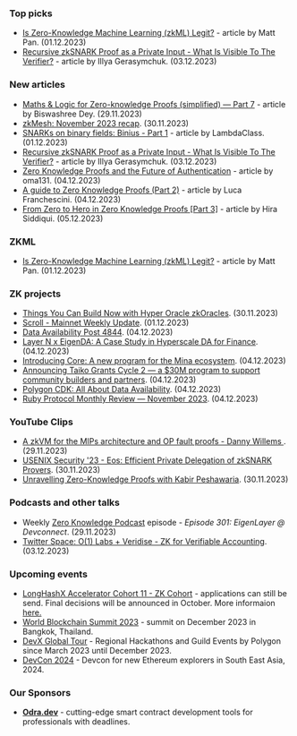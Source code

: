 ### Top picks
* [Is Zero-Knowledge Machine Learning (zkML) Legit?](https://medium.com/@matt-pan/is-zero-knowledge-machine-learning-zkml-legit-da312e46505f) - article by Matt Pan. (01.12.2023)
* [Recursive zkSNARK Proof as a Private Input - What Is Visible To The Verifier?](https://illya.sh/blog/posts/zk-snarks-recursive-proof-private-intput-visibility/) - article by Illya Gerasymchuk. (03.12.2023)

### New articles 
* [Maths & Logic for Zero-knowledge Proofs (simplified) — Part 7](https://medium.com/@biswashreedey/maths-logic-for-zero-knowledge-proofs-simplified-part-7-3f3e713369b2) - article by Biswashree Dey. (29.11.2023)
* [zkMesh: November 2023 recap](https://zkmesh.substack.com/p/zkmesh-nov-2023-recap). (30.11.2023)
* [SNARKs on binary fields: Binius - Part 1](https://blog.lambdaclass.com/snarks-on-binary-fields-binius/) - article by LambdaClass. (01.12.2023)
* [Recursive zkSNARK Proof as a Private Input - What Is Visible To The Verifier?](https://illya.sh/blog/posts/zk-snarks-recursive-proof-private-intput-visibility/) - article by Illya Gerasymchuk. (03.12.2023)
* [Zero Knowledge Proofs and the Future of Authentication](https://hackernoon.com/zero-knowledge-proofs-and-the-future-of-authentication) - article by oma131. (04.12.2023)
* [A guide to Zero Knowledge Proofs (Part 2)](https://medium.com/@lucafra92/a-guide-to-zero-knowledge-proofs-part-2-7904dee9758d) - article by Luca Franchescini. (04.12.2023)
* [From Zero to Hero in Zero Knowledge Proofs [Part 3]](https://medium.com/@hira.siddiqui/course-lesson-3-from-zero-to-hero-in-zero-knowledge-proofs-390c7b3a14af) - article by Hira Siddiqui. (05.12.2023)

### ZKML
* [Is Zero-Knowledge Machine Learning (zkML) Legit?](https://medium.com/@matt-pan/is-zero-knowledge-machine-learning-zkml-legit-da312e46505f) - article by Matt Pan. (01.12.2023)

### ZK projects
* [Things You Can Build Now with Hyper Oracle zkOracles](https://mirror.xyz/hyperoracleblog.eth/AG3tFPgesKw4d0VnwPIYjjoOzVSoc3R4chKcyY4s0ks). (30.11.2023)
* [Scroll - Mainnet Weekly Update](https://twitter.com/Scroll_ZKP/status/1730709472405037506). (01.12.2023)
* [Data Availability Post 4844](https://scroll.io/blog/data-availability-4844). (04.12.2023)
* [Layer N x EigenDA: A Case Study in Hyperscale DA for Finance](https://www.blog.eigenlayer.xyz/eigenda-layer-n/). (04.12.2023)
* [Introducing Core: A new program for the Mina ecosystem](https://minaprotocol.com/blog/introducing-core-a-new-program-for-the-mina-ecosystem). (04.12.2023)
* [Announcing Taiko Grants Cycle 2 — a $30M program to support community builders and partners](https://taiko.mirror.xyz/7Xr2sbMEF8IDoNj03bJflb7z-ErmyCMTAb3L5ef2hfE/). (04.12.2023)
* [Polygon CDK: All About Data Availability](https://polygon.technology/blog/polygon-cdk-all-about-data-availability). (04.12.2023)
* [Ruby Protocol Monthly Review — November 2023](https://rubyprotocol.medium.com/ruby-protocol-monthly-review-november-2023-2783c34f1573). (04.12.2023)

### YouTube Clips
* [A zkVM for the MIPs architecture and OP fault proofs - Danny Willems ](https://www.youtube.com/watch?v=hR1lwvc3LBg). (29.11.2023)
* [USENIX Security '23 - Eos: Efficient Private Delegation of zkSNARK Provers](https://www.youtube.com/watch?v=kIdMXwua4uU). (30.11.2023)
* [Unravelling Zero-Knowledge Proofs with Kabir Peshawaria](https://www.youtube.com/watch?v=iy4-mftuYhU). (30.11.2023)

### Podcasts and other talks
* Weekly [Zero Knowledge Podcast](https://zeroknowledge.fm/301-2/) episode - *Episode 301: EigenLayer @ Devconnect*. (29.11.2023) 
* [Twitter Space: O(1) Labs + Veridise - ZK for Verifiable Accounting](https://www.youtube.com/watch?v=z-PWKDsd1oo). (03.12.2023)

### Upcoming events
* [LongHashX Accelerator Cohort 11 - ZK Cohort](https://longhashventures.typeform.com/ZKCohort?typeform-source=t.co) - applications can still be send. Final decisions will be announced in October. More informaion [here.](https://www.longhash.vc/accelerator/zk-accelerator/)
* [World Blockchain Summit 2023](https://www.worldblockchainsummit.com/events/bkk-dec-23) - summit on December 2023 in Bangkok, Thailand.
* [DevX Global Tour](https://polygon.technology/blog/polygon-labs-announces-devx-global-tour) - Regional Hackathons and Guild Events by Polygon since March 2023 until December 2023.
* [DevCon 2024](https://devcon.org/) - Devcon for new Ethereum explorers in South East Asia, 2024.

### Our Sponsors
* **[Odra.dev](https://odra.dev)** - cutting-edge smart contract development tools for professionals with deadlines.
